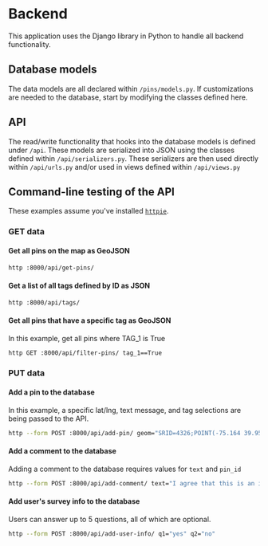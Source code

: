 # Backend

This application uses the Django library in Python to handle all backend functionality.

## Database models

The data models are all declared within `/pins/models.py`. If customizations are needed to the
database, start by modifying the classes defined here.

## API

The read/write functionality that hooks into the database models is defined under `/api`.
These models are serialized into JSON using the classes defined within `/api/serializers.py`. These serializers are then used directly within `/api/urls.py` and/or used in views defined within `/api/views.py`

## Command-line testing of the API

These examples assume you've installed [`httpie`](https://httpie.io/cli).

### GET data

#### Get all pins on the map as GeoJSON

```bash
http :8000/api/get-pins/
```

#### Get a list of all tags defined by ID as JSON

```bash
http :8000/api/tags/
```

#### Get all pins that have a specific tag as GeoJSON

In this example, get all pins where TAG_1 is True

```bash
http GET :8000/api/filter-pins/ tag_1==True
```

### PUT data

#### Add a pin to the database

In this example, a specific lat/lng, text message, and tag selections are being passed to the API.

```bash
http --form POST :8000/api/add-pin/ geom="SRID=4326;POINT(-75.164 39.953)" prompt_1="There are potholes in the street here" tag_5=True tag_6=True
```

#### Add a comment to the database

Adding a comment to the database requires values for `text` and `pin_id`

```bash
http --form POST :8000/api/add-comment/ text="I agree that this is an issue" pin_id=70
```

#### Add user's survey info to the database

Users can answer up to 5 questions, all of which are optional.

```bash
http --form POST :8000/api/add-user-info/ q1="yes" q2="no"
```
